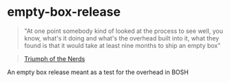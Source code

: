 # empty-box-release

> "At one point somebody kind of looked at the process to see well, you know, what's it doing and what's the overhead built into it, what they found is that it would take at least nine months to ship an empty box"

> [Triumph of the Nerds](http://www.pbs.org/nerds/part2.html)

An empty box release meant as a test for the overhead in BOSH
